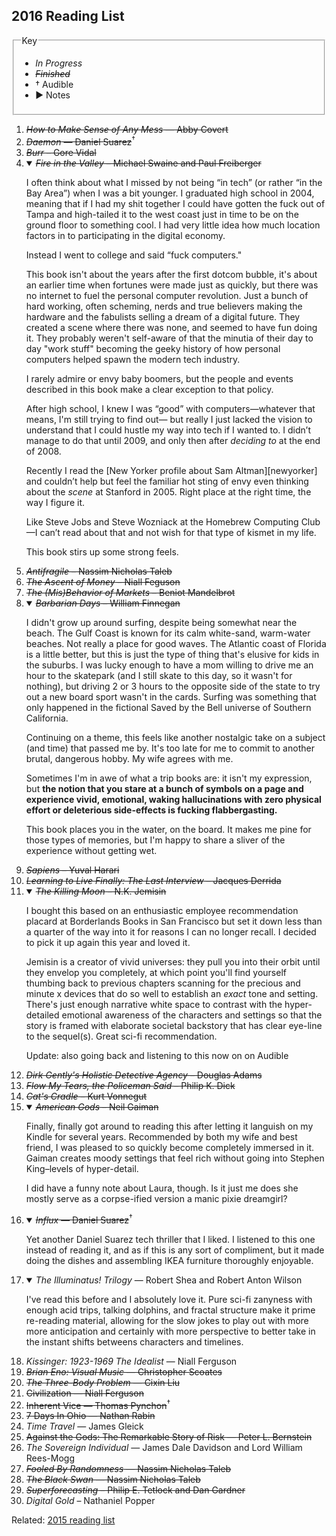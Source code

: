 ## 2016 Reading List

<fieldset class="bg-near-white">
  <legend>Key</legend>
  <ul>
    <li><i>In Progress</i></li>
    <li><del><i>Finished</i></del></li>
    <li>&dagger; Audible</li>
    <li>▶ Notes</li>
  </ul>
</fieldset>

<ol>
  <li><del><i>How to Make Sense of Any Mess</i> — Abby Covert</del></li>

   <li><del><i>Daemon</i> — Daniel Suarez</del><sup>&dagger;</sup></li>

   <li><del><i>Burr</i> – Gore Vidal</del></li>

   <li><details open>
<summary><del><i>Fire in the Valley</i> – Michael Swaine and Paul Freiberger</del></summary>
<a name="fire-in-the-valley"></a>

<p>I often think about what I missed by not being “in tech” (or rather “in the Bay Area”) when I was a bit younger. I graduated high school in 2004, meaning that if I had my shit together I could have gotten the fuck out of Tampa and high-tailed it to the west coast just in time to be on the ground floor to something cool. I had very little idea how much location factors in to participating in the digital economy.</p>

<p>Instead I went to college and said “fuck computers."</p>

<p>This book isn't about the years after the first dotcom bubble, it's about an earlier time when fortunes were made just as quickly, but there was no internet to fuel the personal computer revolution. Just a bunch of hard working, often scheming, nerds and true believers making the hardware and the fabulists selling a dream of a digital future. They created a scene where there was none, and seemed to have fun doing it. They probably weren't self-aware of that the minutia of their day to day "work stuff" becoming the geeky history of how personal computers helped spawn the modern tech industry.</p>

<p>I rarely admire or envy baby boomers, but the people and events described in this book make a clear exception to that policy.</p>

<p>After high school, I knew I was “good” with computers—whatever that means, I'm still trying to find out— but really I just lacked the vision to understand that I could hustle my way into tech if I wanted to. I didn’t manage to do that until 2009, and only then after <i>deciding to</i> at the end of 2008.

<p>Recently I read the [New Yorker profile about Sam Altman][newyorker] and couldn’t help but feel the familiar hot sting of envy even thinking about the <i>scene</i> at Stanford in 2005. Right place at the right time, the way I figure it.</p>

<p>Like Steve Jobs and Steve Wozniack at the Homebrew Computing Club—I can’t read about that and not wish for that type of kismet in my life.</p>

<p>This book stirs up some strong feels.</p>
</details>
   </li>

   <li><del><i>Antifragile</i> – Nassim Nicholas Taleb</del></li>

   <li><del><i>The Ascent of Money</i> – Niall Feguson</del></li>

   <li><del><i>The (Mis)Behavior of Markets</i> – Beniot Mandelbrot</del></li>

   <li>
<details open>
<summary><del><i>Barbarian Days</i> – William Finnegan</del></summary>

<p>I didn't grow up around surfing, despite being somewhat near the beach. The Gulf Coast is known for its calm white-sand, warm-water beaches. Not really a place for good waves. The Atlantic coast of Florida is a little better, but this is just the type of thing that's elusive for kids in the suburbs. I was lucky enough to have a mom willing to drive me an hour to the skatepark (and I still skate to this day, so it wasn't for nothing), but driving 2 or 3 hours to the opposite side of the state to try out a new board sport wasn't in the cards. Surfing was something that only happened in the fictional Saved by the Bell universe of Southern California.</p>

<p>Continuing on a theme, this feels like another nostalgic take on a subject (and time) that passed me by. It's too late for me to commit to another brutal, dangerous hobby. My wife agrees with me.</p>

<p>Sometimes I'm in awe of what a trip books are: it isn't my expression, but <b>the notion that you stare at a bunch of symbols on a page and experience vivid, emotional, waking hallucinations with zero physical effort or deleterious side-effects is fucking flabbergasting.</b></p>

<p>This book places you in the water, on the board. It makes me pine for those types of memories, but I'm happy to share a sliver of the experience without getting wet.</p>
</details>
</li>

   <li><del><i>Sapiens</i> – Yuval Harari</del></li>

   <li><del><i>Learning to Live Finally: The Last Interview</i> – Jacques Derrida</del></li>

<li>
<details open>
<summary><del><i>The Killing Moon</i> – N.K. Jemisin</del></summary>

<p>I bought this based on an enthusiastic employee recommendation placard at Borderlands Books in San Francisco but set it down less than a quarter of the way into it for reasons I can no longer recall. I decided to pick it up again this year and loved it.</p>

<p>Jemisin is a creator of vivid universes: they pull you into their orbit until they envelop you completely, at which point you'll find yourself thumbing back to previous chapters scanning for the precious and minute x devices that do so well to establish an <i>exact</i> tone and setting. There's just enough narrative white space to contrast with the hyper-detailed emotional awareness of the characters and settings so that the story is framed with elaborate societal backstory that has clear eye-line to the sequel(s). Great sci-fi recommendation.</p>

<p>Update: also going back and listening to this now on on Audible</p>
</details>
   </li>

  <li><del><i>Dirk Gently's Holistic Detective Agency</i> – Douglas Adams</del></li>

  <li><del><i>Flow My Tears, the Policeman Said</i> – Philip K. Dick</del></li>

  <li><del><i>Cat's Cradle</i> – Kurt Vonnegut</del></li>

<li>
<details open>
<summary><del><i>American Gods</i> – Neil Gaiman</del></summary>
<p>Finally, finally got around to reading this after letting it languish on my Kindle for several years. Recommended by both my wife and best friend, I was pleased to so quickly become completely immersed in it. Gaiman creates moody settings that feel rich without going into Stephen King–levels of hyper-detail.</p>

<p>I did have a funny note about Laura, though. Is it just me does she mostly serve as a corpse-ified version a manic pixie dreamgirl?</p>
</details>
</li>

<li>
<details open>
<summary><del><i>Influx</i> — Daniel Suarez</del><sup>&dagger;</sup></summary>
<p>Yet another Daniel Suarez tech thriller that I liked. I listened to this one instead of reading it, and as if this is any sort of compliment, but it made doing the dishes and assembling IKEA furniture thoroughly enjoyable.</p>
</details>
  </li>

<li>
<details open>
<summary><i>The Illuminatus! Trilogy</i> — Robert Shea and Robert Anton Wilson</summary>
<p>I've read this before and I absolutely love it. Pure sci-fi zanyness with enough acid trips, talking dolphins, and fractal structure make it prime re-reading material, allowing for the slow jokes to play out with more more anticipation and certainly with more perspective to better take in the instant shifts betweens characters and timelines.</p>
</details>
  </li>

  <li><i>Kissinger: 1923-1969 The Idealist</i> — Niall Ferguson</li>

  <li><del><i>Brian Eno: Visual Music</i> — Christopher Scoates</del></li>

  <li><del><i>The Three-Body Problem</i> — Cixin Liu</del></li>

  <li><del>Civilization — Niall Ferguson</del></li>

  <li><del>Inherent Vice — Thomas Pynchon</del><sup>&dagger;</sup></li>

  <li><del>7 Days In Ohio — Nathan Rabin</del></li>

  <li><i>Time Travel</i> — James Gleick</li>

  <li><del>Against the Gods: The Remarkable Story of Risk — Peter L. Bernstein</del></li>

  <li><i>The Sovereign Individual</i> — James Dale Davidson and Lord William Rees-Mogg</li>

  <li><del><i>Fooled By Randomness</i> — Nassim Nicholas Taleb</del></li>

  <li><del><i>The Black Swan</i> — Nassim Nicholas Taleb</del></li>

  <li><del><i>Superforecasting</i> – Philip E. Tetlock and Dan Gardner</del></li>

  <li><i>Digital Gold</i> – Nathaniel Popper</li>
</ol>

Related: [2015 reading list][1]

[1]: https://medium.com/@sambreed/2015-books-504cb79ac5c0#.f8izs5mpq
[newyorker]: http://www.newyorker.com/magazine/2016/10/10/sam-altmans-manifest-destiny
